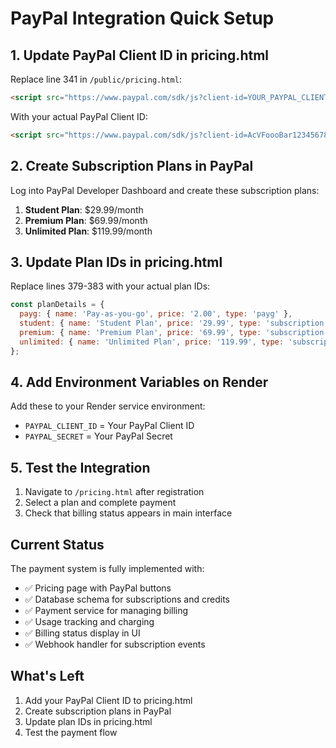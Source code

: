 # PayPal Integration Quick Setup

## 1. Update PayPal Client ID in pricing.html

Replace line 341 in `/public/pricing.html`:
```html
<script src="https://www.paypal.com/sdk/js?client-id=YOUR_PAYPAL_CLIENT_ID&currency=USD"></script>
```

With your actual PayPal Client ID:
```html
<script src="https://www.paypal.com/sdk/js?client-id=AcVFoooBar123456789&currency=USD"></script>
```

## 2. Create Subscription Plans in PayPal

Log into PayPal Developer Dashboard and create these subscription plans:

1. **Student Plan**: $29.99/month
2. **Premium Plan**: $69.99/month  
3. **Unlimited Plan**: $119.99/month

## 3. Update Plan IDs in pricing.html

Replace lines 379-383 with your actual plan IDs:
```javascript
const planDetails = {
  payg: { name: 'Pay-as-you-go', price: '2.00', type: 'payg' },
  student: { name: 'Student Plan', price: '29.99', type: 'subscription', planId: 'P-ABC123STUDENT' },
  premium: { name: 'Premium Plan', price: '69.99', type: 'subscription', planId: 'P-DEF456PREMIUM' },
  unlimited: { name: 'Unlimited Plan', price: '119.99', type: 'subscription', planId: 'P-GHI789UNLIMITED' }
};
```

## 4. Add Environment Variables on Render

Add these to your Render service environment:
- `PAYPAL_CLIENT_ID` = Your PayPal Client ID
- `PAYPAL_SECRET` = Your PayPal Secret

## 5. Test the Integration

1. Navigate to `/pricing.html` after registration
2. Select a plan and complete payment
3. Check that billing status appears in main interface

## Current Status

The payment system is fully implemented with:
- ✅ Pricing page with PayPal buttons
- ✅ Database schema for subscriptions and credits
- ✅ Payment service for managing billing
- ✅ Usage tracking and charging
- ✅ Billing status display in UI
- ✅ Webhook handler for subscription events

## What's Left

1. Add your PayPal Client ID to pricing.html
2. Create subscription plans in PayPal
3. Update plan IDs in pricing.html
4. Test the payment flow